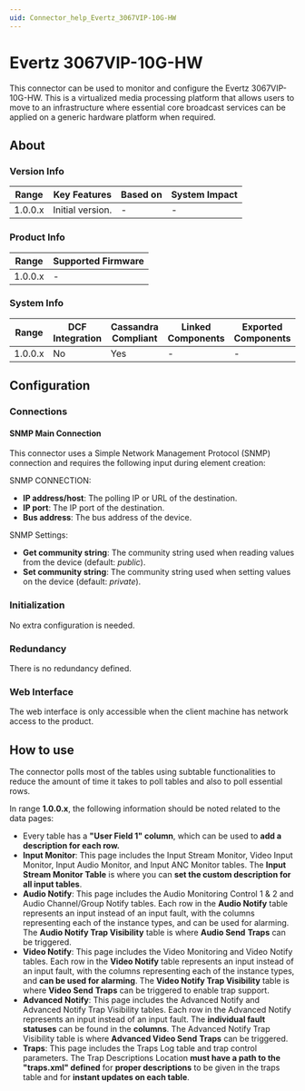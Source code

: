 ```yaml
---
uid: Connector_help_Evertz_3067VIP-10G-HW
---
```


# Evertz 3067VIP-10G-HW

This connector can be used to monitor and configure the Evertz 3067VIP-10G-HW. This is a virtualized media processing platform that allows users to move to an infrastructure where essential core broadcast services can be applied on a generic hardware platform when required.

## About

### Version Info

| **Range** | **Key Features** | **Based on** | **System Impact** |
|-----------|------------------|--------------|-------------------|
| 1.0.0.x   | Initial version. | \-           | \-                |

### Product Info

| Range     | Supported Firmware     |
|-----------|------------------------|
| 1.0.0.x   | \-                     |

### System Info

| Range     | DCF Integration     | Cassandra Compliant     | Linked Components     | Exported Components     |
|-----------|---------------------|-------------------------|-----------------------|-------------------------|
| 1.0.0.x   | No                  | Yes                     | \-                    | \-                      |

## Configuration

### Connections

#### SNMP Main Connection

This connector uses a Simple Network Management Protocol (SNMP) connection and requires the following input during element creation:

SNMP CONNECTION:

- **IP address/host**: The polling IP or URL of the destination.
- **IP port**: The IP port of the destination.
- **Bus address**: The bus address of the device.

SNMP Settings:

- **Get community string**: The community string used when reading values from the device (default: *public*).
- **Set community string**: The community string used when setting values on the device (default: *private*).

### Initialization

No extra configuration is needed.

### Redundancy

There is no redundancy defined.

### Web Interface

The web interface is only accessible when the client machine has network access to the product.

## How to use

The connector polls most of the tables using subtable functionalities to reduce the amount of time it takes to poll tables and also to poll essential rows.

In range **1.0.0.x**, the following information should be noted related to the data pages:

- Every table has a **"User Field 1" column**, which can be used to **add a description for each row.**
- **Input Monitor**: This page includes the Input Stream Monitor, Video Input Monitor, Input Audio Monitor, and Input ANC Monitor tables. The **Input Stream Monitor Table** is where you can **set the custom description for all input tables**.
- **Audio Notify**: This page includes the Audio Monitoring Control 1 & 2 and Audio Channel/Group Notify tables. Each row in the **Audio Notify** table represents an input instead of an input fault, with the columns representing each of the instance types, and can be used for alarming. The **Audio Notify Trap Visibility** table is where **Audio Send** **Traps** can be triggered.
- **Video Notify**: This page includes the Video Monitoring and Video Notify tables. Each row in the **Video Notify** table represents an input instead of an input fault, with the columns representing each of the instance types, and **can be used for alarming**. The **Video Notify Trap Visibility** table is where **Video Send** **Traps** can be triggered to enable trap support.
- **Advanced** **Notify**: This page includes the Advanced Notify and Advanced Notify Trap Visibility tables. Each row in the Advanced Notify represents an input instead of an input fault. The **individual fault statuses** can be found in the **columns**. The Advanced Notify Trap Visibility table is where **Advanced Video Send** **Traps** can be triggered.
- **Traps**: This page includes the Traps Log table and trap control parameters. The Trap Descriptions Location **must have a path to the "traps.xml" defined** for **proper descriptions** to be given in the traps table and for **instant updates on each table**.
